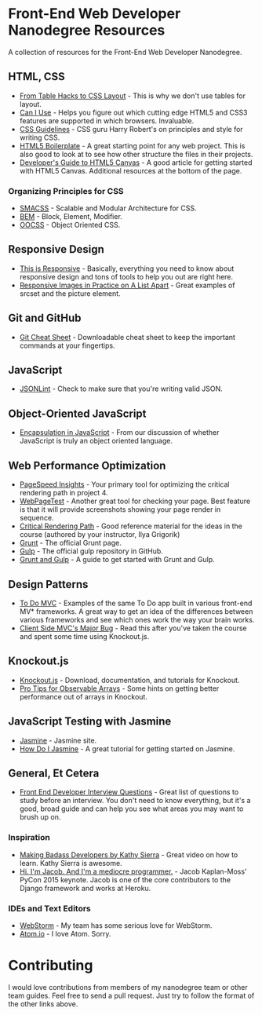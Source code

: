 # Front-End Web Developer Nanodegree Resources
A collection of resources for the Front-End Web Developer Nanodegree.

## HTML, CSS

* [From Table Hacks to CSS Layout](http://alistapart.com/article/journey) - This is why we don't use tables for layout.
* [Can I Use](http://caniuse.com/) - Helps you figure out which cutting edge HTML5 and CSS3 features are supported in which browsers. Invaluable.
* [CSS Guidelines](http://cssguidelin.es/) - CSS guru Harry Robert's on principles and style for writing CSS.
* [HTML5 Boilerplate](https://html5boilerplate.com/) - A great starting point for any web project. This is also good to look at to see how other structure the files in their projects.
* [Developer's Guide to HTML5 Canvas](https://msdn.microsoft.com/en-us/hh534406) - A good article for getting started with HTML5 Canvas. Additional resources at the bottom of the page.

### Organizing Principles for CSS

* [SMACSS](https://smacss.com/) - Scalable and Modular Architecture for CSS.
* [BEM](https://en.bem.info/) - Block, Element, Modifier.
* [OOCSS](http://oocss.org/) - Object Oriented CSS.

## Responsive Design

* [This is Responsive](https://bradfrost.github.io/this-is-responsive/index.html) - Basically, everything you need to know about responsive design and tons of tools to help you out are right here.
* [Responsive Images in Practice on A List Apart](http://alistapart.com/article/responsive-images-in-practice) - Great examples of srcset and the picture element.

## Git and GitHub

* [Git Cheat Sheet](https://training.github.com/kit/downloads/github-git-cheat-sheet.pdf) - Downloadable cheat sheet to keep the important commands at your fingertips.

## JavaScript

* [JSONLint](http://jsonlint.com/) - Check to make sure that you're writing valid JSON.

## Object-Oriented JavaScript

* [Encapsulation in JavaScript](http://www.codeproject.com/Articles/108786/Encapsulation-in-JavaScript) - From our discussion of whether JavaScript is truly an object oriented language.

## Web Performance Optimization

* [PageSpeed Insights](https://developers.google.com/speed/pagespeed/insights/) - Your primary tool for optimizing the critical rendering path in project 4.
* [WebPageTest](http://www.webpagetest.org/) - Another great tool for checking your page. Best feature is that it will provide screenshots showing your page render in sequence.
* [Critical Rendering Path](https://developers.google.com/web/fundamentals/performance/critical-rendering-path/?hl=en) - Good reference material for the ideas in the course (authored by your instructor, Ilya Grigorik)
* [Grunt](http://gruntjs.com/) - The official Grunt page.
* [Gulp](https://github.com/gulpjs/gulp/blob/master/docs/getting-started.md) - The official gulp repository in GitHub.
* [Grunt and Gulp](http://www.codeproject.com/Articles/1011124/How-to-Grunt-and-Gulp-your-way-to-Workflow-Automat) - A guide to get started with Grunt and Gulp.

## Design Patterns

* [To Do MVC](http://todomvc.com) - Examples of the same To Do app built in various front-end MV* frameworks. A great way to get an idea of the differences between various frameworks and see which ones work the way your brain works.
* [Client Side MVC's Major Bug](http://timkadlec.com/2015/02/client-side-templatings-major-bug/) - Read this after you've taken the course and spent some time using Knockout.js.

## Knockout.js

* [Knockout.js](http://knockoutjs.com) - Download, documentation, and tutorials for Knockout.
* [Pro Tips for Observable Arrays](http://www.strathweb.com/2012/07/knockout-js-pro-tips-working-with-observable-arrays/) - Some hints on getting better performance out of arrays in Knockout.

## JavaScript Testing with Jasmine

* [Jasmine](http://jasmine.github.io) - Jasmine site.
* [How Do I Jasmine](http://evanhahn.com/how-do-i-jasmine/) - A great tutorial for getting started on Jasmine.

## General, Et Cetera

* [Front End Developer Interview Questions](https://github.com/h5bp/Front-end-Developer-Interview-Questions) - Great list of questions to study before an interview. You don't need to know everything, but it's a good, broad guide and can help you see what areas you may want to brush up on.

### Inspiration

* [Making Badass Developers by Kathy Sierra](https://www.youtube.com/watch?v=FKTxC9pl-WM) - Great video on how to learn. Kathy Sierra is awesome.
* [Hi. I'm Jacob. And I'm a mediocre programmer.](https://www.youtube.com/watch?v=hIJdFxYlEKE) - Jacob Kaplan-Moss' PyCon 2015 keynote. Jacob is one of the core contributors to the Django framework and works at Heroku.

### IDEs and Text Editors

* [WebStorm](https://www.jetbrains.com/webstorm/) - My team has some serious love for WebStorm.
* [Atom.io](https://atom.io/) - I love Atom. Sorry.

# Contributing

I would love contributions from members of my nanodegree team or other team guides. Feel free to send a pull request. Just try to follow the format of the other links above.
